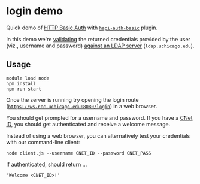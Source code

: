 # login demo

Quick demo of [HTTP Basic Auth](http://en.wikipedia.org/wiki/Basic_access_authentication) with [`hapi-auth-basic`](https://github.com/hapijs/hapi-auth-basic) plugin.

In this demo we're [validating](https://github.com/rcc-uchicago/login-demo/blob/master/server.js#L18) the returned credentials provided by the user (viz., username and password) [against an LDAP server](http://en.wikipedia.org/wiki/Lightweight_Directory_Access_Protocol#Bind_.28authenticate.29) (`ldap.uchicago.edu`).


## Usage

    module load node
    npm install
    npm run start

Once the server is running try opening the login route ([`https://ws.rcc.uchicago.edu:8080/login`](https://ws.rcc.uchicago.edu:8080/login)) in a web browser.

You should get prompted for a username and password.  If you have a [CNet ID](https://itservices.uchicago.edu/services/cnetid), you should get authenticated and receive a welcome message.

Instead of using a web browser, you can alternatively test your credentials with our command-line client:

    node client.js --username CNET_ID --password CNET_PASS

If authenticated, should return ...

    'Welcome <CNET_ID>!'

